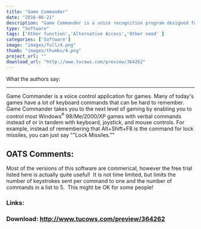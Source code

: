 ```yaml
---
title: "Game Commander"
date: "2016-06-21"
description: "Game Commander is a voice recognition program designed for games commands, but which can be used for general voice commands."
type: "Software"
tags: ['Other function','Alternative Access','Other need' ]
categories: ['Software']
image: "images/full/4.png"
thumb: "images/thumbs/4.png"
project_url: ""
download_url: "http://www.tucows.com/preview/364262"
---
```

What the authors say:  

------------------------

Game Commander is a voice control application for games. Many of today's games have a lot of keyboard commands that can be hard to remember. Game Commander takes you to the next level of gaming by enabling you to control most Windows<sup>®</sup> 98/Me/2000/XP games with verbal commands instead of or in tandem with keyboard, joystick, and mouse controls. For example, instead of remembering that Alt+Shift+F8 is the command for lock missiles, you can just say ""Lock Missiles.""

OATS Comments:
--------------

Most of the versions of this software are commerical, however the free trial listed here is actually quite useful!  It is not time limited, but limits the number of keystrokes sent per command to one and the number of commands in a list to 5.  This might be OK for some people!

### Links:

### Download: http://www.tucows.com/preview/364262 
